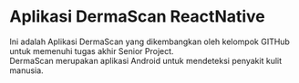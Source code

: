 # Aplikasi DermaScan ReactNative

Ini adalah Aplikasi DermaScan yang dikembangkan oleh kelompok GITHub untuk memenuhi tugas akhir Senior Project. <br/>
DermaScan merupakan aplikasi Android untuk mendeteksi penyakit kulit manusia.
